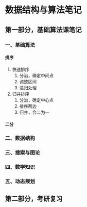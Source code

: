 # 数据结构与算法笔记

## 第一部分，基础算法课笔记

### 一、基础算法

#### 排序

1. 快速排序
   1. 分治，确定中间点
   2. 调整区间
   3. 递归处理
2. 归并排序
   1. 分治，确定中心点
   2. 排序两边
   3. 归并，合二为一

#### 二分

### 二、数据结构

### 三、搜索与图论

### 四、数学知识

### 五、动态规划

## 第二部分，考研复习



